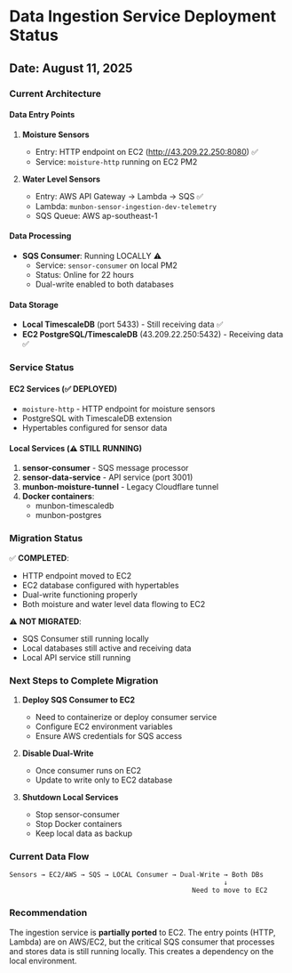 # Data Ingestion Service Deployment Status

## Date: August 11, 2025

### Current Architecture

#### Data Entry Points
1. **Moisture Sensors**
   - Entry: HTTP endpoint on EC2 (http://43.209.22.250:8080) ✅
   - Service: `moisture-http` running on EC2 PM2

2. **Water Level Sensors**
   - Entry: AWS API Gateway → Lambda → SQS ✅
   - Lambda: `munbon-sensor-ingestion-dev-telemetry`
   - SQS Queue: AWS ap-southeast-1

#### Data Processing
- **SQS Consumer**: Running LOCALLY ⚠️
  - Service: `sensor-consumer` on local PM2
  - Status: Online for 22 hours
  - Dual-write enabled to both databases

#### Data Storage
- **Local TimescaleDB** (port 5433) - Still receiving data ✅
- **EC2 PostgreSQL/TimescaleDB** (43.209.22.250:5432) - Receiving data ✅

### Service Status

#### EC2 Services (✅ DEPLOYED)
- `moisture-http` - HTTP endpoint for moisture sensors
- PostgreSQL with TimescaleDB extension
- Hypertables configured for sensor data

#### Local Services (⚠️ STILL RUNNING)
1. **sensor-consumer** - SQS message processor
2. **sensor-data-service** - API service (port 3001)
3. **munbon-moisture-tunnel** - Legacy Cloudflare tunnel
4. **Docker containers**:
   - munbon-timescaledb
   - munbon-postgres

### Migration Status

✅ **COMPLETED**:
- HTTP endpoint moved to EC2
- EC2 database configured with hypertables
- Dual-write functioning properly
- Both moisture and water level data flowing to EC2

⚠️ **NOT MIGRATED**:
- SQS Consumer still running locally
- Local databases still active and receiving data
- Local API service still running

### Next Steps to Complete Migration

1. **Deploy SQS Consumer to EC2**
   - Need to containerize or deploy consumer service
   - Configure EC2 environment variables
   - Ensure AWS credentials for SQS access

2. **Disable Dual-Write**
   - Once consumer runs on EC2
   - Update to write only to EC2 database

3. **Shutdown Local Services**
   - Stop sensor-consumer
   - Stop Docker containers
   - Keep local data as backup

### Current Data Flow
```
Sensors → EC2/AWS → SQS → LOCAL Consumer → Dual-Write → Both DBs
                                                      ↓
                                              Need to move to EC2
```

### Recommendation
The ingestion service is **partially ported** to EC2. The entry points (HTTP, Lambda) are on AWS/EC2, but the critical SQS consumer that processes and stores data is still running locally. This creates a dependency on the local environment.